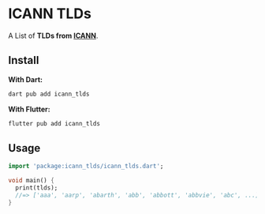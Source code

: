 # ICANN TLDs

A List of **TLDs from [ICANN](https://data.iana.org/TLD/tlds-alpha-by-domain.txt)**.

## Install

**With Dart:**

```bash
dart pub add icann_tlds
```

**With Flutter:**

```bash
flutter pub add icann_tlds
```

## Usage

```dart
import 'package:icann_tlds/icann_tlds.dart';

void main() {
  print(tlds);
  //=> ['aaa', 'aarp', 'abarth', 'abb', 'abbott', 'abbvie', 'abc', ...]
}
```
